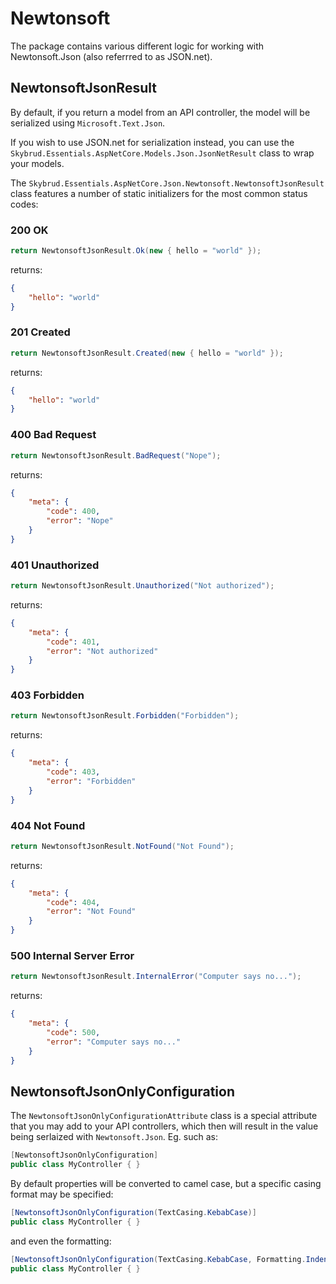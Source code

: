 # Newtonsoft

The package contains various different logic for working with Newtonsoft.Json (also referrred to as JSON.net).

## NewtonsoftJsonResult

By default, if you return a model from an API controller, the model will be serialized using `Microsoft.Text.Json`.

If you wish to use JSON.net for serialization instead, you can use the `Skybrud.Essentials.AspNetCore.Models.Json.JsonNetResult` class to wrap your models.

The `Skybrud.Essentials.AspNetCore.Json.Newtonsoft.NewtonsoftJsonResult` class features a number of static initializers for the most common status codes:

### 200 OK

```csharp
return NewtonsoftJsonResult.Ok(new { hello = "world" });
```

returns:

```json
{
    "hello": "world"
}
```

### 201 Created

```csharp
return NewtonsoftJsonResult.Created(new { hello = "world" });
```

returns:

```json
{
    "hello": "world"
}
```

### 400 Bad Request

```csharp
return NewtonsoftJsonResult.BadRequest("Nope");
```

returns:

```json
{
    "meta": {
        "code": 400,
        "error": "Nope"
    }
}
```

### 401 Unauthorized

```csharp
return NewtonsoftJsonResult.Unauthorized("Not authorized");
```

returns:

```json
{
    "meta": {
        "code": 401,
        "error": "Not authorized"
    }
}
```

### 403 Forbidden

```csharp
return NewtonsoftJsonResult.Forbidden("Forbidden");
```

returns:

```json
{
    "meta": {
        "code": 403,
        "error": "Forbidden"
    }
}
```

### 404 Not Found

```csharp
return NewtonsoftJsonResult.NotFound("Not Found");
```

returns:

```json
{
    "meta": {
        "code": 404,
        "error": "Not Found"
    }
}
```

### 500 Internal Server Error

```csharp
return NewtonsoftJsonResult.InternalError("Computer says no...");
```

returns:

```json
{
    "meta": {
        "code": 500,
        "error": "Computer says no..."
    }
}
```

## NewtonsoftJsonOnlyConfiguration

The `NewtonsoftJsonOnlyConfigurationAttribute` class is a special attribute that you may add to your API controllers, which then will result in the value being serlaized with `Newtonsoft.Json`. Eg. such as:

```csharp
[NewtonsoftJsonOnlyConfiguration]
public class MyController { }
```

By default properties will be converted to camel case, but a specific casing format may be specified:

```csharp
[NewtonsoftJsonOnlyConfiguration(TextCasing.KebabCase)]
public class MyController { }
```

and even the formatting:

```csharp
[NewtonsoftJsonOnlyConfiguration(TextCasing.KebabCase, Formatting.Indented)]
public class MyController { }
```
